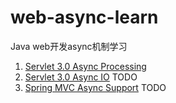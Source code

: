 # web-async-learn
Java web开发async机制学习

1. [Servlet 3.0 Async Processing](servlet-async-processing/README.md)
1. [Servlet 3.0 Async IO](servlet-async-IO/README.md) TODO
1. [Spring MVC Async Support](spring-mvc-async/README.md) TODO